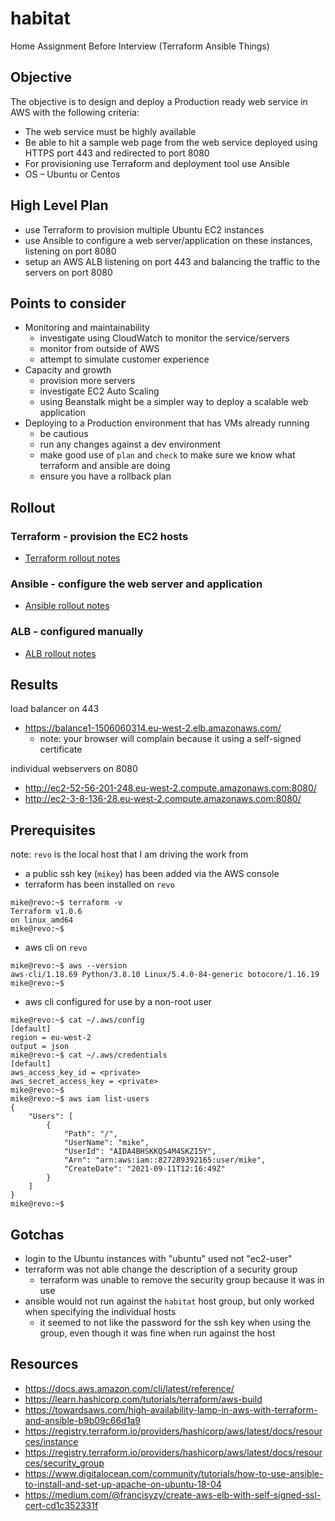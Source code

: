 # habitat
Home Assignment Before Interview (Terraform Ansible Things)

## Objective
The objective is to design and deploy a Production ready web service in AWS with the following criteria:
* The web service must be highly available
* Be able to hit a sample web page from the web service deployed using HTTPS port 443 and redirected to port 8080
* For provisioning use Terraform and deployment tool use Ansible
* OS – Ubuntu or Centos

## High Level Plan
* use Terraform to provision multiple Ubuntu EC2 instances
* use Ansible to configure a web server/application on these instances, listening on port 8080
* setup an AWS ALB listening on port 443 and balancing the traffic to the servers on port 8080

## Points to consider 
* Monitoring and maintainability
   * investigate using CloudWatch to monitor the service/servers
   * monitor from outside of AWS 
   * attempt to simulate customer experience
* Capacity and growth
   * provision more servers
   * investigate EC2 Auto Scaling 
   * using Beanstalk might be a simpler way to deploy a scalable web application
* Deploying to a Production environment that has VMs already running
   *  be cautious
   *  run any changes against a dev environment
   *  make good use of `plan` and `check` to make sure we know what terraform and ansible are doing
   *  ensure you have a rollback plan

## Rollout
### Terraform - provision the EC2 hosts
 *  [Terraform rollout notes](/TERRAFORM.md)
### Ansible - configure the web server and application
 *  [Ansible rollout notes](/ANSIBLE.md)
### ALB - configured manually
 *  [ALB rollout notes](/ALB.md)
## Results

load balancer on 443
   * https://balance1-1506060314.eu-west-2.elb.amazonaws.com/
      * note: your browser will complain because it using a self-signed certificate

individual webservers on 8080
   * http://ec2-52-56-201-248.eu-west-2.compute.amazonaws.com:8080/
   * http://ec2-3-8-136-28.eu-west-2.compute.amazonaws.com:8080/

## Prerequisites
note:  `revo` is the local host that I am driving the work from
* a public ssh key (`mikey`) has been added via the AWS console
* terraform has been installed on `revo`
```
mike@revo:~$ terraform -v
Terraform v1.0.6
on linux_amd64
mike@revo:~$
```
* aws cli on `revo`
```
mike@revo:~$ aws --version
aws-cli/1.18.69 Python/3.8.10 Linux/5.4.0-84-generic botocore/1.16.19
mike@revo:~$
```
* aws cli configured for use by a non-root user
```
mike@revo:~$ cat ~/.aws/config
[default]
region = eu-west-2
output = json
mike@revo:~$ cat ~/.aws/credentials
[default]
aws_access_key_id = <private>
aws_secret_access_key = <private>
mike@revo:~$
mike@revo:~$ aws iam list-users
{
    "Users": [
        {
            "Path": "/",
            "UserName": "mike",
            "UserId": "AIDA4BHSKKQS4M4SKZI5Y",
            "Arn": "arn:aws:iam::827289392165:user/mike",
            "CreateDate": "2021-09-11T12:16:49Z"
        }
    ]
}
mike@revo:~$
```

## Gotchas
* login to the Ubuntu instances with "ubuntu" used not "ec2-user"
* terraform was not able change the description of a security group
   * terraform was unable to remove the security group because it was in use
* ansible would not run against the `habitat` host group, but only worked when specifying the individual hosts
   * it seemed to not like the password for the ssh key when using the group, even though it was fine when run against the host

## Resources
* https://docs.aws.amazon.com/cli/latest/reference/
* https://learn.hashicorp.com/tutorials/terraform/aws-build
* https://towardsaws.com/high-availability-lamp-in-aws-with-terraform-and-ansible-b9b09c66d1a9
* https://registry.terraform.io/providers/hashicorp/aws/latest/docs/resources/instance
* https://registry.terraform.io/providers/hashicorp/aws/latest/docs/resources/security_group
* https://www.digitalocean.com/community/tutorials/how-to-use-ansible-to-install-and-set-up-apache-on-ubuntu-18-04
* https://medium.com/@francisyzy/create-aws-elb-with-self-signed-ssl-cert-cd1c352331f
